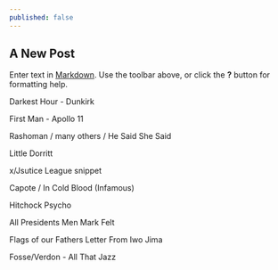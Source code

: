 ```yaml
---
published: false
---
```

## A New Post

Enter text in [Markdown](http://daringfireball.net/projects/markdown/). Use the toolbar above, or click the **?** button for formatting help.

Darkest Hour - Dunkirk

First Man - Apollo 11

Rashoman / many others / He Said She Said

Little Dorritt


x/Jsutice League snippet

Capote / In Cold Blood  (Infamous)

Hitchock Psycho

All Presidents Men Mark Felt

Flags of our Fathers Letter From Iwo Jima


Fosse/Verdon  - All That Jazz

